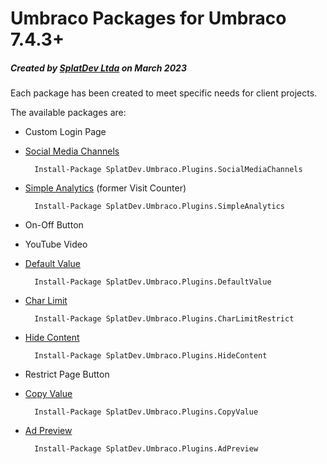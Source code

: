 # Umbraco Packages for Umbraco 7.4.3+

##### Created by [SplatDev Ltda](https://splatdev.com) on March 2023

Each package has been created to meet specific needs for client projects.

The available packages are:

- Custom Login Page
- [Social Media Channels](https://our.umbraco.com/packages/website-utilities/social-media-channels/)

		Install-Package SplatDev.Umbraco.Plugins.SocialMediaChannels
		
- [Simple Analytics](https://our.umbraco.com/packages/backoffice-extensions/visit-counter/) (former Visit Counter)

		Install-Package SplatDev.Umbraco.Plugins.SimpleAnalytics

- On-Off Button
- YouTube Video
- [Default Value](https://our.umbraco.com/packages/backoffice-extensions/default-value/)

		Install-Package SplatDev.Umbraco.Plugins.DefaultValue

- [Char Limit](https://our.umbraco.com/packages/backoffice-extensions/input-character-limit/)

		Install-Package SplatDev.Umbraco.Plugins.CharLimitRestrict

- [Hide Content](https://our.umbraco.com/packages/backoffice-extensions/hide-content/)

		Install-Package SplatDev.Umbraco.Plugins.HideContent

- Restrict Page Button
- [Copy Value](https://our.umbraco.com/packages/backoffice-extensions/copy-value/)

		Install-Package SplatDev.Umbraco.Plugins.CopyValue

- [Ad Preview](https://our.umbraco.com/packages/backoffice-extensions/ad-preview/)
	
		Install-Package SplatDev.Umbraco.Plugins.AdPreview